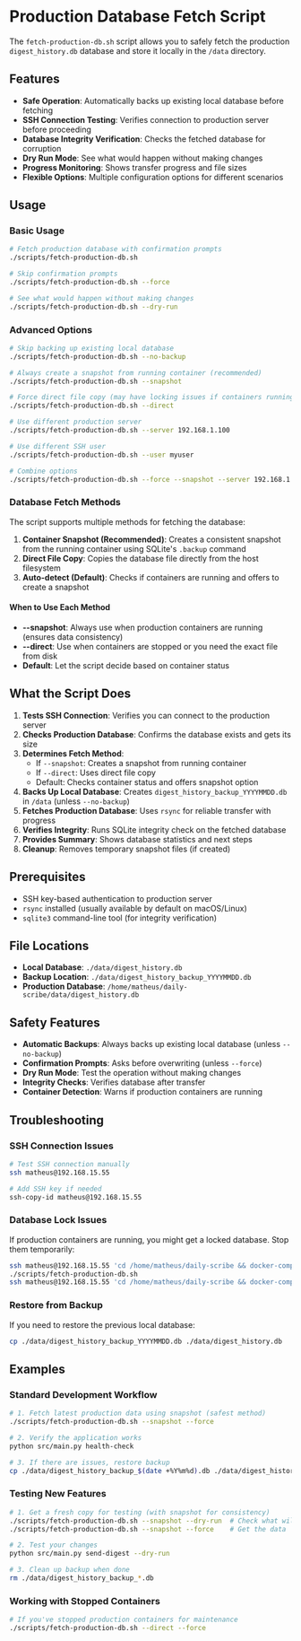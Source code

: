 # Production Database Fetch Script

The `fetch-production-db.sh` script allows you to safely fetch the production `digest_history.db` database and store it locally in the `/data` directory.

## Features

- **Safe Operation**: Automatically backs up existing local database before fetching
- **SSH Connection Testing**: Verifies connection to production server before proceeding
- **Database Integrity Verification**: Checks the fetched database for corruption
- **Dry Run Mode**: See what would happen without making changes
- **Progress Monitoring**: Shows transfer progress and file sizes
- **Flexible Options**: Multiple configuration options for different scenarios

## Usage

### Basic Usage
```bash
# Fetch production database with confirmation prompts
./scripts/fetch-production-db.sh

# Skip confirmation prompts
./scripts/fetch-production-db.sh --force

# See what would happen without making changes
./scripts/fetch-production-db.sh --dry-run
```

### Advanced Options
```bash
# Skip backing up existing local database
./scripts/fetch-production-db.sh --no-backup

# Always create a snapshot from running container (recommended)
./scripts/fetch-production-db.sh --snapshot

# Force direct file copy (may have locking issues if containers running)
./scripts/fetch-production-db.sh --direct

# Use different production server
./scripts/fetch-production-db.sh --server 192.168.1.100

# Use different SSH user
./scripts/fetch-production-db.sh --user myuser

# Combine options
./scripts/fetch-production-db.sh --force --snapshot --server 192.168.1.100
```

### Database Fetch Methods

The script supports multiple methods for fetching the database:

1. **Container Snapshot (Recommended)**: Creates a consistent snapshot from the running container using SQLite's `.backup` command
2. **Direct File Copy**: Copies the database file directly from the host filesystem
3. **Auto-detect (Default)**: Checks if containers are running and offers to create a snapshot

#### When to Use Each Method

- **--snapshot**: Always use when production containers are running (ensures data consistency)
- **--direct**: Use when containers are stopped or you need the exact file from disk
- **Default**: Let the script decide based on container status

## What the Script Does

1. **Tests SSH Connection**: Verifies you can connect to the production server
2. **Checks Production Database**: Confirms the database exists and gets its size
3. **Determines Fetch Method**: 
   - If `--snapshot`: Creates a snapshot from running container
   - If `--direct`: Uses direct file copy
   - Default: Checks container status and offers snapshot option
4. **Backs Up Local Database**: Creates `digest_history_backup_YYYYMMDD.db` in `/data` (unless `--no-backup`)
5. **Fetches Production Database**: Uses `rsync` for reliable transfer with progress
6. **Verifies Integrity**: Runs SQLite integrity check on the fetched database
7. **Provides Summary**: Shows database statistics and next steps
8. **Cleanup**: Removes temporary snapshot files (if created)

## Prerequisites

- SSH key-based authentication to production server
- `rsync` installed (usually available by default on macOS/Linux)
- `sqlite3` command-line tool (for integrity verification)

## File Locations

- **Local Database**: `./data/digest_history.db`
- **Backup Location**: `./data/digest_history_backup_YYYYMMDD.db`
- **Production Database**: `/home/matheus/daily-scribe/data/digest_history.db`

## Safety Features

- **Automatic Backups**: Always backs up existing local database (unless `--no-backup`)
- **Confirmation Prompts**: Asks before overwriting (unless `--force`)
- **Dry Run Mode**: Test the operation without making changes
- **Integrity Checks**: Verifies database after transfer
- **Container Detection**: Warns if production containers are running

## Troubleshooting

### SSH Connection Issues
```bash
# Test SSH connection manually
ssh matheus@192.168.15.55

# Add SSH key if needed
ssh-copy-id matheus@192.168.15.55
```

### Database Lock Issues
If production containers are running, you might get a locked database. Stop them temporarily:
```bash
ssh matheus@192.168.15.55 'cd /home/matheus/daily-scribe && docker-compose stop app'
./scripts/fetch-production-db.sh
ssh matheus@192.168.15.55 'cd /home/matheus/daily-scribe && docker-compose start app'
```

### Restore from Backup
If you need to restore the previous local database:
```bash
cp ./data/digest_history_backup_YYYYMMDD.db ./data/digest_history.db
```

## Examples

### Standard Development Workflow
```bash
# 1. Fetch latest production data using snapshot (safest method)
./scripts/fetch-production-db.sh --snapshot --force

# 2. Verify the application works
python src/main.py health-check

# 3. If there are issues, restore backup
cp ./data/digest_history_backup_$(date +%Y%m%d).db ./data/digest_history.db
```

### Testing New Features
```bash
# 1. Get a fresh copy for testing (with snapshot for consistency)
./scripts/fetch-production-db.sh --snapshot --dry-run  # Check what will happen
./scripts/fetch-production-db.sh --snapshot --force    # Get the data

# 2. Test your changes
python src/main.py send-digest --dry-run

# 3. Clean up backup when done
rm ./data/digest_history_backup_*.db
```

### Working with Stopped Containers
```bash
# If you've stopped production containers for maintenance
./scripts/fetch-production-db.sh --direct --force
```
